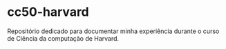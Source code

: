 # cc50-harvard
Repositório dedicado para documentar minha experiência durante o curso de Ciência da computação de Harvard.
